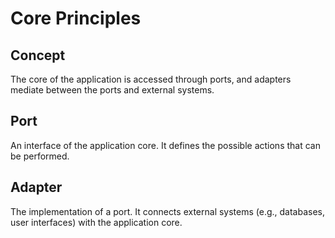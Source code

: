 # Core Principles

## **Concept**
The core of the application is accessed through <span v-mark.underline.orange>ports</span>, and <span v-mark.underline.orange>adapters</span> mediate between the ports and external systems.

## **Port**
An interface of the application core. It defines the possible actions that can be performed.

## **Adapter**  
The implementation of a port. It connects external systems (e.g., databases, user interfaces) with the application core.

